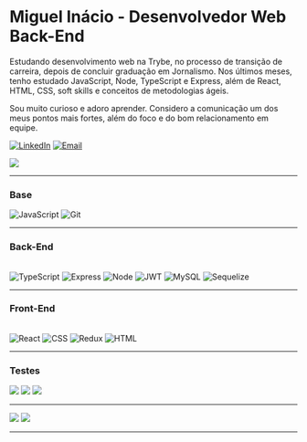 <h1>Miguel Inácio - Desenvolvedor Web Back-End</h1>

<p>Estudando desenvolvimento web na Trybe, no processo de transição de carreira, depois de concluir graduação em Jornalismo. Nos últimos meses, tenho estudado JavaScript, Node, TypeScript e Express, além de React, HTML, CSS, soft skills e conceitos de metodologias ágeis. <p/>
<p>Sou muito curioso e adoro aprender. Considero a comunicação um dos meus pontos mais fortes, além do foco e do bom relacionamento em equipe. </p>

<a href="https://www.linkedin.com/in/miguel-inacio/"><img alt="LinkedIn" src="https://img.shields.io/badge/LinkedIn-0077B5?style=for-the-badge&logo=linkedin&logoColor=white" /></a>
<a href="mailto:miguel.angelo.inacio@gmail.com"><img alt="Email" src="https://img.shields.io/badge/Gmail-D14836?style=for-the-badge&logo=gmail&logoColor=white" /></a>
<section>
  <img src="https://media.giphy.com/media/xTiIzJSKB4l7xTouE8/giphy.gif" />
</section>
<hr>

<h3>Base</h3>
  <section>
    <img alt="JavaScript" src="https://img.shields.io/badge/JavaScript-323330?style=for-the-badge&logo=javascript&logoColor=F7DF1E"/>
    <img alt="Git" src="https://img.shields.io/badge/GIT-E44C30?style=for-the-badge&logo=git&logoColor=white" /> 
  </section>
<hr>

<h3>Back-End</h3><br>
  <section>
    <img alt="TypeScript" src="https://img.shields.io/badge/TypeScript-007ACC?style=for-the-badge&logo=typescript&logoColor=white" />
    <img alt="Express" src="https://img.shields.io/badge/Express.js-000000?style=for-the-badge&logo=express&logoColor=white" />
    <img alt="Node" src="https://img.shields.io/badge/Node.js-339933?style=for-the-badge&logo=nodedotjs&logoColor=white" />
    <img alt="JWT" src="https://img.shields.io/badge/JWT-000000?style=for-the-badge&logo=JSON%20web%20tokens&logoColor=white" />
    <img alt="MySQL" src="https://img.shields.io/badge/MySQL-005C84?style=for-the-badge&logo=mysql&logoColor=white" />
    <img alt="Sequelize" src="https://img.shields.io/badge/Sequelize-52B0E7?style=for-the-badge&logo=Sequelize&logoColor=white" /> 
  </section>
<hr>

<h3>Front-End</h3><br>
  <section>
    <img alt="React" src="https://img.shields.io/badge/React-20232A?style=for-the-badge&logo=react&logoColor=61DAFB" />
    <img alt="CSS" src="https://img.shields.io/badge/CSS3-1572B6?style=for-the-badge&logo=css3&logoColor=white" />
    <img alt="Redux" src="https://img.shields.io/badge/Redux-593D88?style=for-the-badge&logo=redux&logoColor=white" />
    <img alt="HTML" src="https://img.shields.io/badge/HTML5-E34F26?style=for-the-badge&logo=html5&logoColor=white" />
  </section>
<hr>

<h3>Testes</h3>
<section>
  <img alt"Jest" src="https://img.shields.io/badge/Jest-C21325?style=for-the-badge&logo=jest&logoColor=white"/>
  <img alt"Mocha" src="https://img.shields.io/badge/chai-A30701?style=for-the-badge&logo=chai&logoColor=white"/>
  <img alt"Chai" src="https://img.shields.io/badge/Mocha-8D6748?style=for-the-badge&logo=Mocha&logoColor=white"/>
</section>

<hr>
<section>
  <img src="https://github-readme-stats-git-masterrstaa-rickstaa.vercel.app/api?username=miguel-inacio&theme=merko" />
  <img align="top" src="https://github-readme-stats.vercel.app/api/top-langs/?username=miguel-inacio&theme=merko&layout=compact" />
</section>
<hr>






